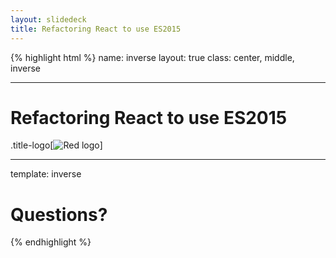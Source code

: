 ```yaml
---
layout: slidedeck
title: Refactoring React to use ES2015
---
```


{% highlight html %}
name: inverse
layout: true
class: center, middle, inverse

---

# Refactoring React to use ES2015

.title-logo[![Red logo](/public/img/red-logo-white.svg)]

---

template: inverse

# Questions?

{% endhighlight %}
